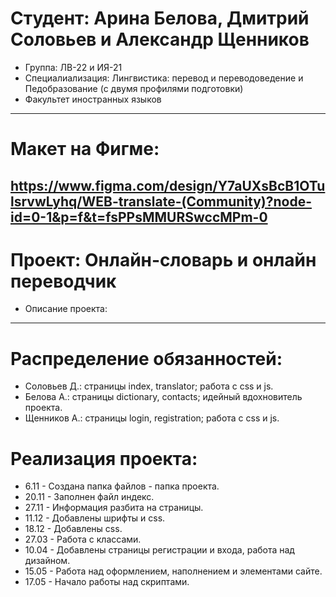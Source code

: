 # Студент: Арина Белова, Дмитрий Соловьев и Александр Щенников
- Группа: ЛВ-22 и ИЯ-21
- Специалиализация: Лингвистика: перевод и переводоведение и Педобразование (с двумя профилями подготовки)
- Факультет иностранных языков
---
# Макет на Фигме:
https://www.figma.com/design/Y7aUXsBcB1OTulsrvwLyhq/WEB-translate-(Community)?node-id=0-1&p=f&t=fsPPsMMURSwccMPm-0
---
# Проект: Онлайн-словарь и онлайн переводчик
- Описание проекта: 
---
# Распределение обязанностей:
- Соловьев Д.: страницы index, translator; работа с css и js.
- Белова А.: страницы dictionary, contacts; идейный вдохновитель проекта.
- Щенников А.: страницы login, registration; работа с css и js.
# Реализация проекта:
- 6.11 - Создана папка файлов - папка проекта.
- 20.11 - Заполнен файл индекс.
- 27.11 - Информация разбита на страницы.
- 11.12 - Добавлены шрифты и css.
- 18.12 - Добавлены css.
- 27.03 - Работа с классами.
- 10.04 - Добавлены страницы регистрации и входа, работа над дизайном.
- 15.05 - Работа над оформлением, наполнением и элементами сайте.
- 17.05 - Начало работы над скриптами.